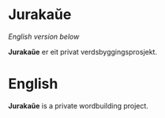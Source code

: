 # Jurakaŭe

*English version below*

**Jurakaŭe** er eit privat verdsbyggingsprosjekt.

# English

**Jurakaŭe** is a private wordbuilding project.
